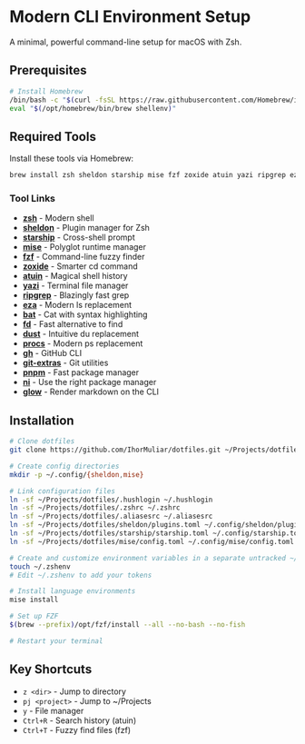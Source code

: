 # Modern CLI Environment Setup

A minimal, powerful command-line setup for macOS with Zsh.

## Prerequisites

```bash
# Install Homebrew
/bin/bash -c "$(curl -fsSL https://raw.githubusercontent.com/Homebrew/install/HEAD/install.sh)"
eval "$(/opt/homebrew/bin/brew shellenv)"
```

## Required Tools

Install these tools via Homebrew:

```bash
brew install zsh sheldon starship mise fzf zoxide atuin yazi ripgrep eza bat fd dust procs gh git-extras pnpm glow
```

### Tool Links
- **[zsh](https://www.zsh.org/)** - Modern shell
- **[sheldon](https://github.com/rossmacarthur/sheldon)** - Plugin manager for Zsh
- **[starship](https://github.com/starship/starship)** - Cross-shell prompt
- **[mise](https://github.com/jdx/mise)** - Polyglot runtime manager
- **[fzf](https://github.com/junegunn/fzf)** - Command-line fuzzy finder
- **[zoxide](https://github.com/ajeetdsouza/zoxide)** - Smarter cd command
- **[atuin](https://github.com/atuinsh/atuin)** - Magical shell history
- **[yazi](https://github.com/sxyazi/yazi)** - Terminal file manager
- **[ripgrep](https://github.com/BurntSushi/ripgrep)** - Blazingly fast grep
- **[eza](https://github.com/eza-community/eza)** - Modern ls replacement
- **[bat](https://github.com/sharkdp/bat)** - Cat with syntax highlighting
- **[fd](https://github.com/sharkdp/fd)** - Fast alternative to find
- **[dust](https://github.com/bootandy/dust)** - Intuitive du replacement
- **[procs](https://github.com/dalance/procs)** - Modern ps replacement
- **[gh](https://github.com/cli/cli)** - GitHub CLI
- **[git-extras](https://github.com/tj/git-extras)** - Git utilities
- **[pnpm](https://github.com/pnpm/pnpm)** - Fast package manager
- **[ni](https://github.com/antfu-collective/ni)** - Use the right package manager
- **[glow](https://github.com/charmbracelet/glow)** - Render markdown on the CLI

## Installation

```bash
# Clone dotfiles
git clone https://github.com/IhorMuliar/dotfiles.git ~/Projects/dotfiles

# Create config directories
mkdir -p ~/.config/{sheldon,mise}

# Link configuration files
ln -sf ~/Projects/dotfiles/.hushlogin ~/.hushlogin
ln -sf ~/Projects/dotfiles/.zshrc ~/.zshrc
ln -sf ~/Projects/dotfiles/.aliasesrc ~/.aliasesrc
ln -sf ~/Projects/dotfiles/sheldon/plugins.toml ~/.config/sheldon/plugins.toml
ln -sf ~/Projects/dotfiles/starship/starship.toml ~/.config/starship.toml
ln -sf ~/Projects/dotfiles/mise/config.toml ~/.config/mise/config.toml

# Create and customize environment variables in a separate untracked ~/.zshenv file
touch ~/.zshenv
# Edit ~/.zshenv to add your tokens

# Install language environments
mise install

# Set up FZF
$(brew --prefix)/opt/fzf/install --all --no-bash --no-fish

# Restart your terminal
```

## Key Shortcuts

- `z <dir>` - Jump to directory
- `pj <project>` - Jump to ~/Projects
- `y` - File manager
- `Ctrl+R` - Search history (atuin)
- `Ctrl+T` - Fuzzy find files (fzf)

